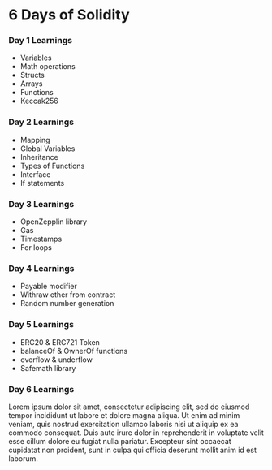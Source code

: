 # 6 Days of Solidity

### Day 1 Learnings

* Variables
* Math operations
* Structs
* Arrays
* Functions
* Keccak256

### Day 2 Learnings

* Mapping
* Global Variables
* Inheritance
* Types of Functions
* Interface
* If statements

### Day 3 Learnings

* OpenZepplin library
* Gas
* Timestamps
* For loops

### Day 4 Learnings

* Payable modifier
* Withraw ether from contract
* Random number generation

### Day 5 Learnings

* ERC20 & ERC721 Token
* balanceOf & OwnerOf functions
* overflow & underflow
* Safemath library

### Day 6 Learnings

Lorem ipsum dolor sit amet, consectetur adipiscing elit, sed do eiusmod tempor incididunt ut labore et dolore magna aliqua. Ut enim ad minim veniam, quis nostrud exercitation ullamco laboris nisi ut aliquip ex ea commodo consequat. Duis aute irure dolor in reprehenderit in voluptate velit esse cillum dolore eu fugiat nulla pariatur. Excepteur sint occaecat cupidatat non proident, sunt in culpa qui officia deserunt mollit anim id est laborum.
